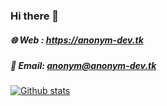 ### Hi there 👋

##### 🌐 Web : https://anonym-dev.tk
##### 📩 Email: anonym@anonym-dev.tk

<!--
Here are some ideas to get you started:

- 🔭 I’m currently working on ...
- 🌱 I’m currently learning ...
- 👯 I’m looking to collaborate on ...
- 🤔 I’m looking for help with ...
- 💬 Ask me about ...
- 📫 How to reach me: ...
- 😄 Pronouns: ...
- ⚡ Fun fact: ...
-->

[![Github stats](https://github-readme-stats.vercel.app/api?username=ANONYM-ANONYM&?theme=MERKO)](https://anonym-dev.tk)
